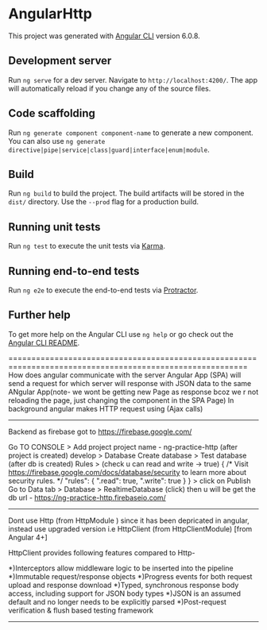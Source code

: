# AngularHttp

This project was generated with [Angular CLI](https://github.com/angular/angular-cli) version 6.0.8.

## Development server

Run `ng serve` for a dev server. Navigate to `http://localhost:4200/`. The app will automatically reload if you change any of the source files.

## Code scaffolding

Run `ng generate component component-name` to generate a new component. You can also use `ng generate directive|pipe|service|class|guard|interface|enum|module`.

## Build

Run `ng build` to build the project. The build artifacts will be stored in the `dist/` directory. Use the `--prod` flag for a production build.

## Running unit tests

Run `ng test` to execute the unit tests via [Karma](https://karma-runner.github.io).

## Running end-to-end tests

Run `ng e2e` to execute the end-to-end tests via [Protractor](http://www.protractortest.org/).

## Further help

To get more help on the Angular CLI use `ng help` or go check out the [Angular CLI README](https://github.com/angular/angular-cli/blob/master/README.md).

==========================================================================================================
How does angular communicate with the server
Angular App (SPA) will send a request for which server will response  with JSON data
to the same ANgular App(note- we wont be getting new Page as response bcoz we r not reloading
the page, just changing the component in the SPA Page)
In background angular makes HTTP request using (Ajax calls)


------------------------------------------------------------------------------------------------------------
Backend as firebase
got to https://firebase.google.com/

Go TO CONSOLE > Add project
project name - ng-practice-http
(after project is created)
develop > Database
Create database > Test database
(after db is created)
Rules > (check u can read and write -> true)
{
  /* Visit https://firebase.google.com/docs/database/security to learn more about security rules. */
  "rules": {
    ".read": true,
    ".write": true
  }
} > click on Publish
Go to Data tab > Database > RealtimeDatabase (click)
then u will be get the db url - https://ng-practice-http.firebaseio.com/

------------------------------------------------------------------------------------------------------------
Dont use Http (from HttpModule ) since it has been depricated in angular, instead use upgraded version i.e HttpClient (from HttpClientModule) [from Angular 4+]

HttpClient provides following features compared to Http-

*)Interceptors allow middleware logic to be inserted into the pipeline
*)Immutable request/response objects
*)Progress events for both request upload and response download
*)Typed, synchronous response body access, including support for JSON body types
*)JSON is an assumed default and no longer needs to be explicitly parsed
*)Post-request verification & flush based testing framework


------------------------------------------------------------------------------------------------------------

